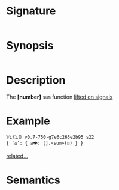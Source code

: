 # Signature
```vikid-signature
```

# Synopsis
```vikid-synopsis
```

# Description
The __[number]__ `sum` function [lifted on signals](/refman/concepts/pure_functions)

# Example
```vikid-script
𝕍i𝕂i𝔻 v0.7-750-g7e6c265e2b95 s22
{ ‘⌂’: { a👁: [].«sum»(☑) } }
```


[related...](https://simple.wikipedia.org/wiki/Sum)

# Semantics